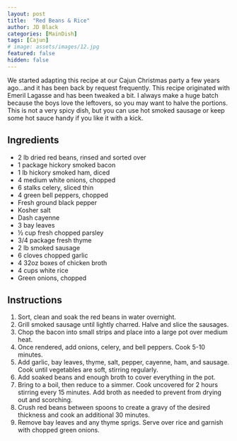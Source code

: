 ```yaml
---
layout: post
title:  "Red Beans & Rice"
author: JD Black
categories: [MainDish]
tags: [Cajun]
# image: assets/images/12.jpg
featured: false
hidden: false
---
```


We started adapting this recipe at our Cajun Christmas party a few years ago...and it has been back by request frequently.  This recipe originated with Emeril Lagasse and has been tweaked a bit.  I always make a huge batch because the boys love the leftovers, so you may want to halve the portions. This is not a very spicy dish, but you can use hot smoked sausage or keep some hot sauce handy if you like it with a kick.


## Ingredients
- 2 lb dried red beans, rinsed and sorted over
- 1 package hickory smoked bacon
- 1 lb hickory smoked ham, diced
- 4 medium white onions, chopped
- 6 stalks celery, sliced thin
- 4 green bell peppers, chopped
- Fresh ground black pepper
- Kosher salt
- Dash cayenne
- 3 bay leaves
- ½ cup fresh chopped parsley
- 3/4 package fresh thyme
- 2 lb smoked sausage
- 6 cloves chopped garlic
- 4 32oz boxes of chicken broth
- 4 cups white rice
- Green onions, chopped


## Instructions
1. Sort, clean and soak the red beans in water overnight.
1. Grill smoked sausage until lightly charred.  Halve and slice the sausages.
1. Chop the bacon into small strips and place into a large pot over medium heat.
1. Once rendered, add onions, celery, and bell peppers.  Cook 5-10 minutes.
1. Add garlic, bay leaves, thyme, salt, pepper, cayenne, ham, and sausage.  Cook until vegetables are soft, stirring regularly.
1. Add soaked beans and enough broth to cover everything in the pot.
1. Bring to a boil, then reduce to a simmer.  Cook uncovered for 2 hours stirring every 15 minutes.  Add broth as needed to prevent from drying out and scorching.
1. Crush red beans between spoons to create a gravy of the desired thickness and cook an additional 30 minutes.
1. Remove bay leaves and any thyme sprigs.  Serve over rice and garnish with chopped green onions.





